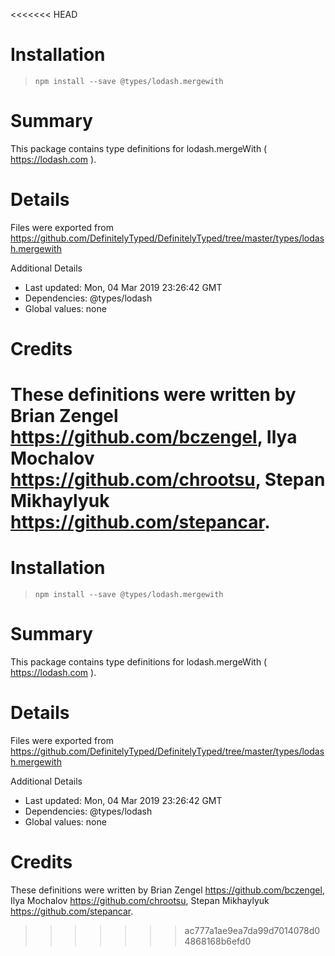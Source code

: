 <<<<<<< HEAD
# Installation
> `npm install --save @types/lodash.mergewith`

# Summary
This package contains type definitions for lodash.mergeWith ( https://lodash.com ).

# Details
Files were exported from https://github.com/DefinitelyTyped/DefinitelyTyped/tree/master/types/lodash.mergewith

Additional Details
 * Last updated: Mon, 04 Mar 2019 23:26:42 GMT
 * Dependencies: @types/lodash
 * Global values: none

# Credits
These definitions were written by Brian Zengel <https://github.com/bczengel>, Ilya Mochalov <https://github.com/chrootsu>, Stepan Mikhaylyuk <https://github.com/stepancar>.
=======
# Installation
> `npm install --save @types/lodash.mergewith`

# Summary
This package contains type definitions for lodash.mergeWith ( https://lodash.com ).

# Details
Files were exported from https://github.com/DefinitelyTyped/DefinitelyTyped/tree/master/types/lodash.mergewith

Additional Details
 * Last updated: Mon, 04 Mar 2019 23:26:42 GMT
 * Dependencies: @types/lodash
 * Global values: none

# Credits
These definitions were written by Brian Zengel <https://github.com/bczengel>, Ilya Mochalov <https://github.com/chrootsu>, Stepan Mikhaylyuk <https://github.com/stepancar>.
>>>>>>> ac777a1ae9ea7da99d7014078d04868168b6efd0
